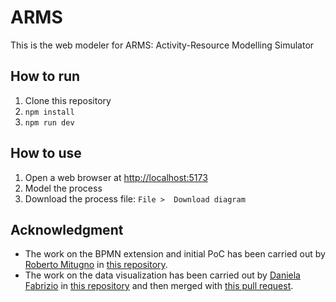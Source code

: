 # ARMS
This is the web modeler for ARMS: Activity-Resource Modelling Simulator

## How to run
1. Clone this repository
2. `npm install`
3. `npm run dev`

## How to use
1. Open a web browser at [http://localhost:5173](http://localhost:5173)
2. Model the process
3. Download the process file: `File >  Download diagram`

## Acknowledgment
- The work on the BPMN extension and initial PoC has been carried out by [Roberto Mitugno](https://github.com/robertomitugno) in [this repository](https://github.com/robertomitugno/Bpmn-Thesis).
- The work on the data visualization has been carried out by [Daniela Fabrizio](https://github.com/DanielaFabrizio) in [this repository](https://github.com/DanielaFabrizio/ARMS-Editor) and then merged with [this pull request](https://github.com/jjocram/ARMS-Editor/pull/1).